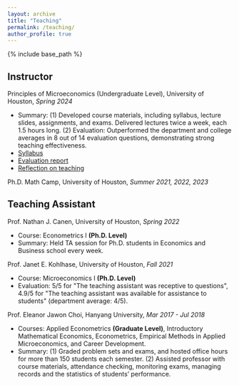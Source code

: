 ```yaml
---
layout: archive
title: "Teaching"
permalink: /teaching/
author_profile: true
---
```


{% include base_path %}

## Instructor

Principles of Microeconomics (Undergraduate Level), University of Houston, _Spring 2024_ 
* Summary: (1) Developed course materials, including syllabus, lecture slides, assignments, and exams. Delivered lectures twice a week, each 1.5 hours long. (2) Evaluation: Outperformed the department and college averages in 8 out of 14 evaluation questions, demonstrating strong teaching effectiveness. 
* [Syllabus](http://yujiezhangecon.github.io/files/teaching/PrincipleMicro_24Spring/Syllabus_ECON2302_S24_YujieZhang.pdf)
* [Evaluation report](http://yujiezhangecon.github.io/files/teaching/PrincipleMicro_24Spring/2220_14342_Course_Evaluation_Report.pdf)
* [Reflection on teaching](https://yujiezhang.notion.site/Reflection-on-Teaching-105791a2351880bd84f1efc28b6e6ed3)

Ph.D. Math Camp, University of Houston, _Summer 2021, 2022, 2023_

## Teaching Assistant 

Prof. Nathan J. Canen, University of Houston, _Spring 2022_
* Course: Econometrics I **(Ph.D. Level)** 
* Summary: Held TA session for Ph.D. students in Economics and Business school every week. 

Prof. Janet E. Kohlhase, University of Houston, _Fall 2021_
* Course: Microeconomics I **(Ph.D. Level)**
* Evaluation: 5/5 for "The teaching assistant was receptive to questions", 4.9/5 for "The teaching assistant was available for assistance to students" (department average: 4/5).

Prof. Eleanor Jawon Choi, Hanyang University, _Mar 2017 - Jul 2018_
* Courses: Applied Econometrics **(Graduate Level)**, Introductory Mathematical Economics, Econometrics, Empirical Methods in Applied Microeconomics, and Career Development. 
* Summary: (1) Graded problem sets and exams, and hosted office hours for more than 150 students each semester. (2) Assisted professor with course materials, attendance checking, monitoring exams, managing records and the statistics of students’ performance. 


